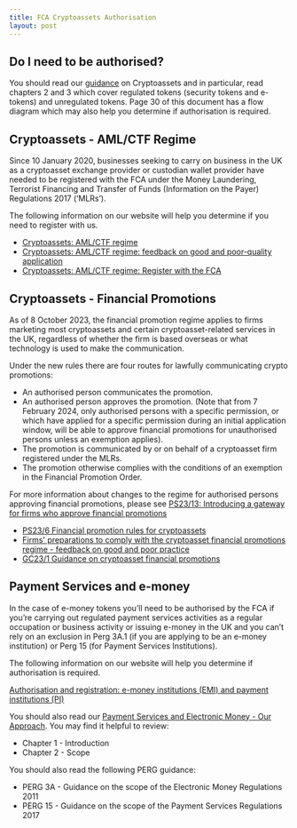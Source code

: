 ```yaml
---
title: FCA Cryptoassets Authorisation
layout: post
---
```


## Do I need to be authorised?
You should read our [guidance](https://www.fca.org.uk/publication/policy/ps19-22.pdf) on Cryptoassets and in particular, read chapters 2 and 3 which cover regulated tokens (security tokens and e-tokens) and unregulated tokens. Page 30 of this document has a flow diagram which may also help you determine if authorisation is required.

## Cryptoassets - AML/CTF Regime
Since 10 January 2020, businesses seeking to carry on business in the UK as a cryptoasset exchange provider or custodian wallet provider have needed to be registered with the FCA under the Money Laundering, Terrorist Financing and Transfer of Funds (Information on the Payer) Regulations 2017 (‘MLRs’).

The following information on our website will help you determine if you need to register with us.

* [Cryptoassets: AML/CTF regime](https://www.fca.org.uk/firms/financial-crime/cryptoassets-aml-ctf-regime)
* [Cryptoassets: AML/CTF regime: feedback on good and poor-quality application](https://www.fca.org.uk/firms/cryptoassets-aml-ctf-regime/feedback-good-poor-applications)
* [Cryptoassets: AML/CTF regime: Register with the FCA](https://www.fca.org.uk/firms/cryptoassets-aml-ctf-regime/registering)

## Cryptoassets - Financial Promotions
As of 8 October 2023, the financial promotion regime applies to firms marketing most cryptoassets and certain cryptoasset-related services in the UK, regardless of whether the firm is based overseas or what technology is used to make the communication.

Under the new rules there are four routes for lawfully communicating crypto promotions:

* An authorised person communicates the promotion.
* An authorised person approves the promotion.  (Note that from 7 February 2024, only authorised persons with a specific permission, or which have applied for a specific permission during an initial application window, will be able to approve financial promotions for unauthorised persons unless an exemption applies).
* The promotion is communicated by or on behalf of a cryptoasset firm registered under the MLRs.
* The promotion otherwise complies with the conditions of an exemption in the Financial Promotion Order.

For more information about changes to the regime for authorised persons approving financial promotions, please see [PS23/13: Introducing a gateway for firms who approve financial promotions](https://www.fca.org.uk/publication/policy/ps23-13.pdf)

* [PS23/6 Financial promotion rules for cryptoassets](https://www.fca.org.uk/publication/policy/ps23-6.pdf)
* [Firms' preparations to comply with the cryptoasset financial promotions regime - feedback on good and poor practice](https://www.fca.org.uk/publications/good-poor-practice/firms-preparations-cryptoasset-financial-promotions-regime)
* [GC23/1 Guidance on cryptoasset financial promotions](https://www.fca.org.uk/publication/guidance-consultation/gc23-1.pdf)

## Payment Services and e-money
In the case of e-money tokens you’ll need to be authorised by the FCA if you’re carrying out regulated payment services activities as a regular occupation or business activity or issuing e-money in the UK and you can’t rely on an exclusion in Perg 3A.1 (if you are applying to be an e-money institution) or Perg 15 (for Payment Services Institutions).

The following information on our website will help you determine if authorisation is required.

[Authorisation and registration: e-money institutions (EMI) and payment institutions (PI)](https://www.fca.org.uk/firms/apply-emoney-payment-institution)

You should also read our [Payment Services and Electronic Money - Our Approach](https://www.fca.org.uk/publication/finalised-guidance/fca-approach-payment-services-electronic-money-2017.pdf). You may find it helpful to review:

* Chapter 1 - Introduction
* Chapter 2 - Scope

You should also read the following PERG guidance:

* PERG 3A - Guidance on the scope of the Electronic Money Regulations 2011
* PERG 15 - Guidance on the scope of the Payment Services Regulations 2017
